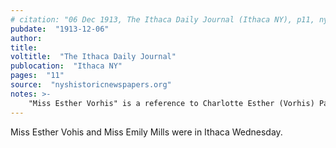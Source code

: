 ```yaml
---
# citation: "06 Dec 1913, The Ithaca Daily Journal (Ithaca NY), p11, nyshistoricnewspapers.org"
pubdate:  "1913-12-06"
author: 
title: 
voltitle:  "The Ithaca Daily Journal"
publocation:  "Ithaca NY"
pages:  "11"
source:  "nyshistoricnewspapers.org"
notes: >-
    "Miss Esther Vorhis" is a reference to Charlotte Esther (Vorhis) Pancoe (1893-1964) who descendents have confirmed went by Esther.  See also a Jan 28, 1960 article on p3 of The Ithaca Journal that references a "Mrs. Esther Vorhis Pancoe of Brooktondale." Esther was baptized with Emily, where she is listed as "C. Esther Vorhis" and she married George W. Pancoe (1895-1969) in 1918. Esther is the daughter of Frank C. Vorhis, who was owner of the general store prior to the Mulks brothers, and a former owner of the Mills home.
---
```

Miss Esther Vohis and Miss Emily Mills were in Ithaca Wednesday.
